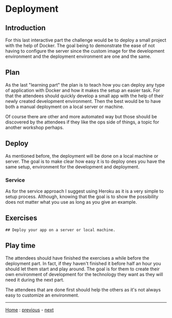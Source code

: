 # Deployment

## Introduction
For this last interactive part the challenge would be to deploy a small project
with the help of Docker. The goal being to demonstrate the ease of not having to
configure the server since the custom image for the development environment and
the deployment environment are one and the same.


## Plan
As the last "learning part" the plan is to teach how you can deploy any type of
application with Docker and how it makes the setup an easier task. For that the
attendees should quickly develop a small app with the help of their newly 
created development environment. Then the best would be to have both a manual
deployment on a local server or machine.

Of course there are other and more automated way but those should be discovered
by the attendees if they like the ops side of things, a topic for another
workshop perhaps.


## Deploy
As mentioned before, the deployment will be done on a local machine or server.
The goal is to make clear how easy it is to deploy ones you have the same setup,
environment for the development and deployment.

### Service
As for the service approach I suggest using Heroku as it is a very simple to
setup process. Although, knowing that the goal is to show the possibility does
not matter what you use as long as you give an example.


## Exercises

```
## Deploy your app on a server or local machine.

```


## Play time
The attendees should have finished the exercises a while before the deployment
part. In fact, if they haven't finished it before half an hour you should let
them start and play around. The goal is for them to create their own environment
of development for the technology they want as they will need it during the next
part.

The attendees that are done first should help the others as it's not always easy
to customize an environment.

---
[Home](../README.md) :
[previous](../Development/README.md) -
[next](../Conclusion/README.md)
